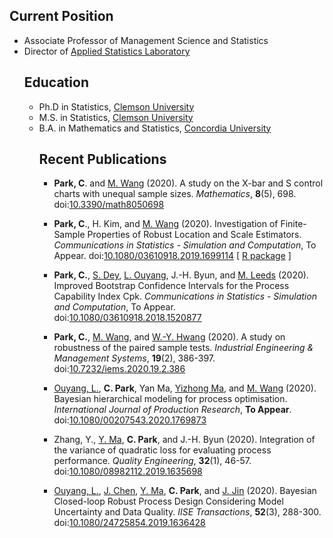 <BODY><h2>Current Position</h2><UL> 
  <LI> Associate Professor of Management Science and Statistics</A>
  <LI> Director of <A href="https://StatPNU.Github.io">Applied Statistics Laboratory</A>

<BODY><h2><h2>Education</h2><UL> 
  <LI> Ph.D in Statistics, <A href="http://www.clemson.edu/">Clemson University</A> 
  <LI> M.S. in Statistics, <A href="http://www.clemson.edu/">Clemson University</A> 
  <LI> B.A. in Mathematics and Statistics, <A href="https://www.concordia.ca/">Concordia University</A> 

<BODY><h2>Recent Publications</h2><UL> 
<li><p><strong>Park, C</strong>. and <a href="https://business.utsa.edu/faculty/min-wang-ph-d/">M. Wang</a> (2020). A study on the X-bar and S control charts with unequal sample sizes. <em>Mathematics</em>, <strong>8</strong>(5), 698. doi:<a href="https://doi.org/10.3390/math8050698">10.3390/math8050698</a></p></li>
<li><p><strong>Park, C</strong>., H. Kim, and <a href="https://business.utsa.edu/faculty/min-wang-ph-d/">M. Wang</a> (2020). Investigation of Finite-Sample Properties of Robust Location and Scale Estimators. <em>Communications in Statistics - Simulation and Computation</em>, To Appear. doi:<a href="https://doi.org/10.1080/03610918.2019.1699114">10.1080/03610918.2019.1699114</a> [ <a href="https://appliedstat.github.io/R/R-package-3/">R package</a> ]</p></li>
<li><p><strong>Park, C.</strong>, <a href="https://www.researchgate.net/profile/Sanku_Dey">S. Dey</a>, <a href="https://cn.linkedin.com/in/linhan-ouyang-94834b41">L. Ouyang</a>, J.-H. Byun, and <a href="https://www.linkedin.com/in/mark-leeds-b913059">M. Leeds</a> (2020). Improved Bootstrap Confidence Intervals for the Process Capability Index Cpk. <em>Communications in Statistics - Simulation and Computation</em>, To Appear. doi:<a href="https://doi.org/10.1080/03610918.2018.1520877">10.1080/03610918.2018.1520877</a></p></li>
<li><p><strong>Park, C.</strong>, <a href="https://business.utsa.edu/faculty/min-wang-ph-d/">M. Wang</a>, and <a href="https://www.researchgate.net/profile/Wook_Yeon_Hwang">W.-Y. Hwang</a> (2020). A study on robustness of the paired sample tests. <em>Industrial Engineering &amp; Management Systems</em>, <strong>19</strong>(2), 386-397. doi:<a href="https://doi.org/10.7232/iems.2020.19.2.386">10.7232/iems.2020.19.2.386</a></p></li>
<li><p><a href="https://cn.linkedin.com/in/linhan-ouyang-94834b41">Ouyang, L.</a>, <strong>C. Park</strong>, Yan Ma, <a href="https://www.researchgate.net/profile/Yi_Zhong_Ma">Yizhong Ma</a>, and <a href="https://business.utsa.edu/faculty/min-wang-ph-d/">M. Wang</a> (2020). Bayesian hierarchical modeling for process optimisation. <em>International Journal of Production Research</em>, <strong>To Appear</strong>. doi:<a href="https://doi.org/10.1080/00207543.2020.1769873">10.1080/00207543.2020.1769873</a></p></li>
<li><p>Zhang, Y., <a href="https://www.researchgate.net/profile/Yi_Zhong_Ma">Y. Ma</a>, <strong>C. Park</strong>, and J.-H. Byun (2020). Integration of the variance of quadratic loss for evaluating process performance. <em>Quality Engineering</em>, <strong>32</strong>(1), 46-57. doi:<a href="https://doi.org/10.1080/08982112.2019.1635698">10.1080/08982112.2019.1635698</a></p></li>
<li><p><a href="https://cn.linkedin.com/in/linhan-ouyang-94834b41">Ouyang, L.</a>, <a href="https://www.researchgate.net/profile/Jianxiong_Chen4">J. Chen</a>, <a href="https://www.researchgate.net/profile/Yi_Zhong_Ma">Y. Ma</a>, <strong>C. Park</strong>, and <a href="https://jhjin.engin.umich.edu/">J. Jin</a> (2020). Bayesian Closed-loop Robust Process Design Considering Model Uncertainty and Data Quality. <em>IISE Transactions</em>, <strong>52</strong>(3), 288-300. doi:<a href="https://doi.org/10.1080/24725854.2019.1636428">10.1080/24725854.2019.1636428</a>
